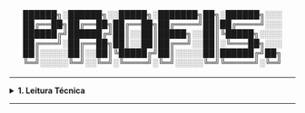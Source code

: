 <div align="Center"> 
<br>

<h4>

██████╗░██████╗░░█████╗░███████╗██╗░██████╗░░░
██╔══██╗██╔══██╗██╔══██╗██╔════╝██║██╔════╝░░░
██████╔╝██████╔╝██║░░██║█████╗░░██║╚█████╗░░░░
██╔═══╝░██╔══██╗██║░░██║██╔══╝░░██║░╚═══██╗░░░
██║░░░░░██║░░██║╚█████╔╝██║░░░░░██║██████╔╝██╗
╚═╝░░░░░╚═╝░░╚═╝░╚════╝░╚═╝░░░░░╚═╝╚═════╝░╚═╝
</h4>
</div>

----

<details>
  <summary><b> 1. Leitura Técnica</b></summary>
<div align="Left"> 
<br>

|ID     |Tópico   |Título                              | 
| ------|-------- |------------------------------------|
| L1.1  | SRE     | <a href="https://www.amazon.com/Becoming-SRE-Toward-Reliability-Organization-ebook/dp/B0CVMT55Q5">Becoming SRE: First Steps Toward Reliability for You and Your Organization</a> |
| L1.2  | SRE     | <a href="https://www.amazon.com/Site-Reliability-Engineering-Production-Systems/dp/149192912X">Site Reliability Engineering: How Google Runs Production Systems</a> |
| L1.3  | SRE     | <a href="https://www.amazon.com/Site-Reliability-Workbook-Practical-Implement/dp/1492029505">The Site Reliability Workbook: Practical Ways to Implement SRE</a> |
| L1.4  | SRE     | <a href="https://www.amazon.com.br/Seeking-SRE-David-Blank-edelman/dp/1491978864">Seeking SRE: Conversations About Running Production Systems at Scale</a> |
| L1.5  | SRE     | <a href="https://www.amazon.com/Implementing-Service-Level-Objectives-Practical/dp/1492076813">Implementing Service Level Objectives: A Practical Guide to SLIs, SLOs, and Error Budget</a> |
| L1.6  | Observabilidade | <a href="https://www.amazon.in/Observability-Engineering-Achieving-Production-Excellence/dp/1492076449">Observability Engineering</a> |
| L1.7  | Documentação | <a href="https://www.amazon.com/Technical-Writing-Scientists-Nontechnical-Professionals/dp/1138628107">Technical Writing: A Practical Guide for Engineers...</a> |
| L1.8  | Documentação | <a href="https://www.amazon.com/Technical-Writing-Process-five-step-procedures/dp/0994169310">Technical Writing Process</a> |

</div> 
</details>

----
